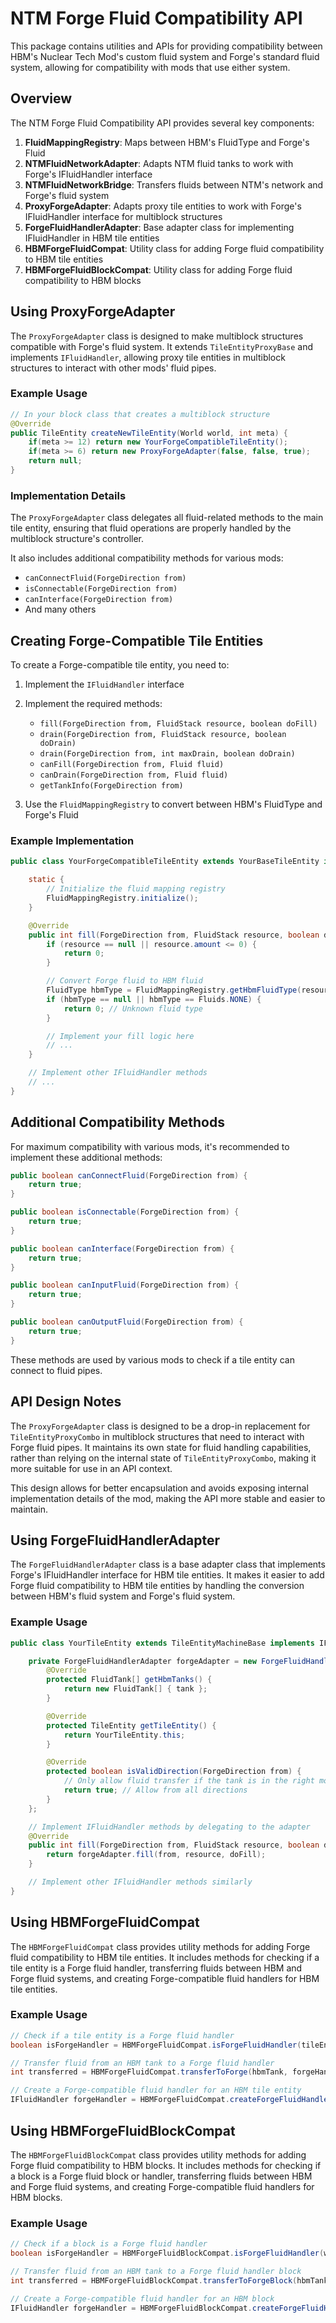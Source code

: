 # NTM Forge Fluid Compatibility API

This package contains utilities and APIs for providing compatibility between HBM's Nuclear Tech Mod's custom fluid system and Forge's standard fluid system, allowing for compatibility with mods that use either system.

## Overview

The NTM Forge Fluid Compatibility API provides several key components:

1. **FluidMappingRegistry**: Maps between HBM's FluidType and Forge's Fluid
2. **NTMFluidNetworkAdapter**: Adapts NTM fluid tanks to work with Forge's IFluidHandler interface
3. **NTMFluidNetworkBridge**: Transfers fluids between NTM's network and Forge's fluid system
4. **ProxyForgeAdapter**: Adapts proxy tile entities to work with Forge's IFluidHandler interface for multiblock structures
5. **ForgeFluidHandlerAdapter**: Base adapter class for implementing IFluidHandler in HBM tile entities
6. **HBMForgeFluidCompat**: Utility class for adding Forge fluid compatibility to HBM tile entities
7. **HBMForgeFluidBlockCompat**: Utility class for adding Forge fluid compatibility to HBM blocks

## Using ProxyForgeAdapter

The `ProxyForgeAdapter` class is designed to make multiblock structures compatible with Forge's fluid system. It extends `TileEntityProxyBase` and implements `IFluidHandler`, allowing proxy tile entities in multiblock structures to interact with other mods' fluid pipes.

### Example Usage

```java
// In your block class that creates a multiblock structure
@Override
public TileEntity createNewTileEntity(World world, int meta) {
    if(meta >= 12) return new YourForgeCompatibleTileEntity();
    if(meta >= 6) return new ProxyForgeAdapter(false, false, true);
    return null;
}
```

### Implementation Details

The `ProxyForgeAdapter` class delegates all fluid-related methods to the main tile entity, ensuring that fluid operations are properly handled by the multiblock structure's controller.

It also includes additional compatibility methods for various mods:
- `canConnectFluid(ForgeDirection from)`
- `isConnectable(ForgeDirection from)`
- `canInterface(ForgeDirection from)`
- And many others

## Creating Forge-Compatible Tile Entities

To create a Forge-compatible tile entity, you need to:

1. Implement the `IFluidHandler` interface
2. Implement the required methods:
   - `fill(ForgeDirection from, FluidStack resource, boolean doFill)`
   - `drain(ForgeDirection from, FluidStack resource, boolean doDrain)`
   - `drain(ForgeDirection from, int maxDrain, boolean doDrain)`
   - `canFill(ForgeDirection from, Fluid fluid)`
   - `canDrain(ForgeDirection from, Fluid fluid)`
   - `getTankInfo(ForgeDirection from)`

3. Use the `FluidMappingRegistry` to convert between HBM's FluidType and Forge's Fluid

### Example Implementation

```java
public class YourForgeCompatibleTileEntity extends YourBaseTileEntity implements IFluidHandler {

    static {
        // Initialize the fluid mapping registry
        FluidMappingRegistry.initialize();
    }

    @Override
    public int fill(ForgeDirection from, FluidStack resource, boolean doFill) {
        if (resource == null || resource.amount <= 0) {
            return 0;
        }

        // Convert Forge fluid to HBM fluid
        FluidType hbmType = FluidMappingRegistry.getHbmFluidType(resource.getFluid());
        if (hbmType == null || hbmType == Fluids.NONE) {
            return 0; // Unknown fluid type
        }

        // Implement your fill logic here
        // ...
    }

    // Implement other IFluidHandler methods
    // ...
}
```

## Additional Compatibility Methods

For maximum compatibility with various mods, it's recommended to implement these additional methods:

```java
public boolean canConnectFluid(ForgeDirection from) {
    return true;
}

public boolean isConnectable(ForgeDirection from) {
    return true;
}

public boolean canInterface(ForgeDirection from) {
    return true;
}

public boolean canInputFluid(ForgeDirection from) {
    return true;
}

public boolean canOutputFluid(ForgeDirection from) {
    return true;
}
```

These methods are used by various mods to check if a tile entity can connect to fluid pipes.

## API Design Notes

The `ProxyForgeAdapter` class is designed to be a drop-in replacement for `TileEntityProxyCombo` in multiblock structures that need to interact with Forge fluid pipes. It maintains its own state for fluid handling capabilities, rather than relying on the internal state of `TileEntityProxyCombo`, making it more suitable for use in an API context.

This design allows for better encapsulation and avoids exposing internal implementation details of the mod, making the API more stable and easier to maintain.

## Using ForgeFluidHandlerAdapter

The `ForgeFluidHandlerAdapter` class is a base adapter class that implements Forge's IFluidHandler interface for HBM tile entities. It makes it easier to add Forge fluid compatibility to HBM tile entities by handling the conversion between HBM's fluid system and Forge's fluid system.

### Example Usage

```java
public class YourTileEntity extends TileEntityMachineBase implements IFluidHandler {

    private ForgeFluidHandlerAdapter forgeAdapter = new ForgeFluidHandlerAdapter() {
        @Override
        protected FluidTank[] getHbmTanks() {
            return new FluidTank[] { tank };
        }

        @Override
        protected TileEntity getTileEntity() {
            return YourTileEntity.this;
        }

        @Override
        protected boolean isValidDirection(ForgeDirection from) {
            // Only allow fluid transfer if the tank is in the right mode
            return true; // Allow from all directions
        }
    };

    // Implement IFluidHandler methods by delegating to the adapter
    @Override
    public int fill(ForgeDirection from, FluidStack resource, boolean doFill) {
        return forgeAdapter.fill(from, resource, doFill);
    }

    // Implement other IFluidHandler methods similarly
}
```

## Using HBMForgeFluidCompat

The `HBMForgeFluidCompat` class provides utility methods for adding Forge fluid compatibility to HBM tile entities. It includes methods for checking if a tile entity is a Forge fluid handler, transferring fluids between HBM and Forge fluid systems, and creating Forge-compatible fluid handlers for HBM tile entities.

### Example Usage

```java
// Check if a tile entity is a Forge fluid handler
boolean isForgeHandler = HBMForgeFluidCompat.isForgeFluidHandler(tileEntity);

// Transfer fluid from an HBM tank to a Forge fluid handler
int transferred = HBMForgeFluidCompat.transferToForge(hbmTank, forgeHandler, direction, maxAmount);

// Create a Forge-compatible fluid handler for an HBM tile entity
IFluidHandler forgeHandler = HBMForgeFluidCompat.createForgeFluidHandler(tileEntity, hbmTank);
```

## Using HBMForgeFluidBlockCompat

The `HBMForgeFluidBlockCompat` class provides utility methods for adding Forge fluid compatibility to HBM blocks. It includes methods for checking if a block is a Forge fluid block or handler, transferring fluids between HBM and Forge fluid systems, and creating Forge-compatible fluid handlers for HBM blocks.

### Example Usage

```java
// Check if a block is a Forge fluid handler
boolean isForgeHandler = HBMForgeFluidBlockCompat.isForgeFluidHandler(world, x, y, z);

// Transfer fluid from an HBM tank to a Forge fluid handler block
int transferred = HBMForgeFluidBlockCompat.transferToForgeBlock(hbmTank, world, x, y, z, direction, maxAmount);

// Create a Forge-compatible fluid handler for an HBM block
IFluidHandler forgeHandler = HBMForgeFluidBlockCompat.createForgeFluidHandler(world, x, y, z, hbmTank);
```
